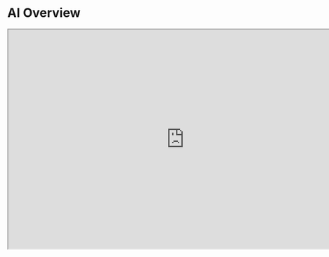 # AI Overview

<p><iframe title="YouTube video player" src="https://www.youtube.com/embed/cCpiykU1HT4?si=wDOZkeOjdxoWPBGd" width="800" height="500" allowfullscreen="allowfullscreen" allow="accelerometer; autoplay; clipboard-write; encrypted-media; gyroscope; picture-in-picture; web-share"></iframe></p>